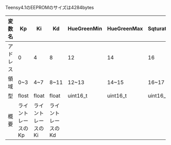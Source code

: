 Teensy4.1のEEPROMのサイズは4284bytes

| 変数名 |  Kp  |  Ki  |  Kd  | HueGreenMin | HueGreenMax | SqturationGreenMin | ValueGreenMin | HueRedMin | HueRedMax | SqturationRedMin | ValueRedMin | startingTilt |
| --- | --- | --- | --- | --- | --- | --- | --- | --- | --- | --- | --- | --- |
| アドレス | 0 | 4 | 8 | 12 | 14 | 16 | 18 | 20 | 22 | 24 | 26 | 28 |
| 領域 | 0~3 | 4~7 | 8~11 | 12~13 | 14~15 | 16~17 | 18~19 | 20~21 | 22~23 | 24~25 | 26~27 | 28~31 |  
| 型 | flost |  float  |  float  | uint16_t | uint16_t | uint16_t | uint16_t | uint16_t | uint16_t | uint16_t | uint16_t |  float  |
| 概要 |  ライントレースのKp  |  ライントレースのKi  |  ライントレースのKd  |  |  |  |  |  |  |  |  | 傾き始めたときの加速度 |